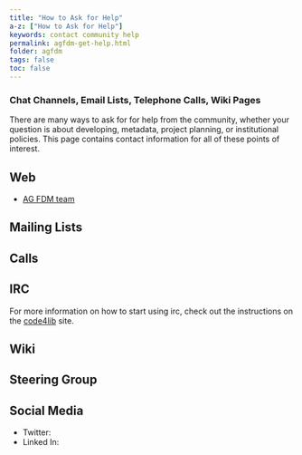 ```yaml
---
title: "How to Ask for Help"
a-z: ["How to Ask for Help"]
keywords: contact community help
permalink: agfdm-get-help.html
folder: agfdm
tags: false
toc: false
---
```


### Chat Channels, Email Lists, Telephone Calls, Wiki Pages

There are many ways to ask for for help from the community, whether your question is about developing, metadata, project planning, or institutional policies. This page contains contact information for all of these points of interest.


## Web

- [AG FDM team](https://www.rub.de/researchdata)


## Mailing Lists

## Calls


## IRC

  For more information on how to start using irc, check out the instructions on the [code4lib](http://code4lib.org/irc) site.

## Wiki

## Steering Group 

## Social Media

- Twitter: 
- Linked In:
